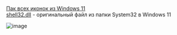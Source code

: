 [Пак всех иконок из Windows 11](https://1drv.ms/u/s!AhusSLWjGpTDgUs6bRTYd7KI1AFc?e=5unDff)
<br>
[shell32.dll](https://github.com/awesome-windows11/windows11/blob/main/icon/shell32.dll?raw=true) - оригинальный файл из папки System32 в Windows 11

![image](https://user-images.githubusercontent.com/86190960/122690033-9d57b980-d22f-11eb-951b-887765151e81.png)
